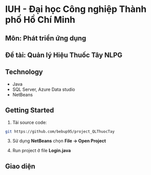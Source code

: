# IUH - Đại học Công nghiệp Thành phố Hồ Chí Minh

## Môn: Phát triển ứng dụng

## Đề tài: **Quản lý Hiệu Thuốc Tây NLPG**

## Technology

-   Java
-   SQL Server, Azure Data studio
-   NetBeans

## Getting Started

1. Tải source code:

```sh
git https://github.com/bebup95/project_QLThuocTay
```

3. Sử dụng **NetBeans** chọn **File -> Open Project**

4. Run project ở file **Login.java**

## Giao diện

